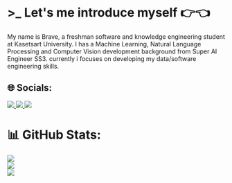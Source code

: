 # >_ Let's me introduce myself 👉👈
My name is Brave, a freshman software and knowledge engineering student at Kasetsart University. I has a Machine Learning, Natural Language Processing and Computer Vision development background from Super AI Engineer SS3. currently i focuses on developing my data/software engineering skills.

## 🌐 Socials:
<a href="https://www.kaggle.com/maewmeow">
<img src="https://img.shields.io/badge/Kaggle-035a7d?style=for-the-badge&logo=kaggle&logoColor=white">
</a>
<a href="https://web.facebook.com/profile.php?id=100028080111775">
<img src="https://img.shields.io/badge/Facebook-1877F2?style=for-the-badge&logo=facebook&logoColor=white">
</a>
<a href="https://www.linkedin.com/in/patcharawat-piyapatapeekul-94b040257/">
<img src="https://img.shields.io/badge/linkedin-%230077B5.svg?style=for-the-badge&logo=linkedin&logoColor=white">
</a>
<br>

# 📊 GitHub Stats:
![](https://github-readme-stats.vercel.app/api?username=Dogoh48&theme=flag-india&hide_border=true&include_all_commits=true&count_private=false)<br/>
![](https://github-readme-streak-stats.herokuapp.com/?user=Dogoh48&theme=flag-india&hide_border=true)<br/>
![](https://github-readme-stats.vercel.app/api/top-langs/?username=Dogoh48&theme=flag-india&hide_border=true&include_all_commits=true&count_private=false&layout=compact)
